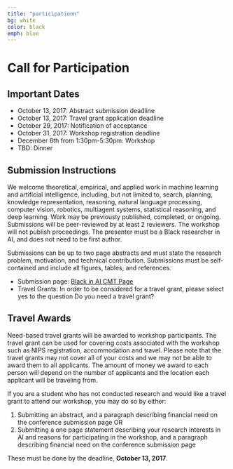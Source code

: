 ```yaml
---
title: "participationn"
bg: white
color: black
emph: blue
---
```


# Call for Participation
## Important Dates
 - October 13, 2017: Abstract submission deadline
 - October 13, 2017: Travel grant application deadline
 - October 29, 2017: Notification of acceptance
 - October 31, 2017: Workshop registration deadline
 - December 8th from 1:30pm-5:30pm: Workshop
 - TBD: Dinner

## Submission Instructions
We welcome theoretical, empirical, and applied work in machine learning and artificial intelligence, including, but not limited to, search, planning, knowledge representation, reasoning, natural language processing, computer vision, robotics, multiagent systems, statistical reasoning, and deep learning. Work may be previously published, completed, or ongoing. Submissions will be peer-reviewed by at least 2 reviewers. The workshop will not publish proceedings. The presenter must be a Black researcher in AI, and does not need to be first author.

Submissions can be up to two page abstracts and must state the research problem, motivation, and technical contribution. Submissions must be self-contained and include all figures, tables, and references.

 - Submission page: [Black in AI CMT Page](https://cmt3.research.microsoft.com/BLACKINAI2017)
 - Travel Grants: In order to be considered for a travel grant, please select yes to the question Do you need a travel grant?

## Travel Awards
Need-based travel grants will be awarded to workshop participants. The travel grant can be used for covering costs associated with the workshop such as NIPS registration, accommodation and travel. Please note that the travel grants may not cover all of your costs and we may not be able to award them to all applicants. The amount of money we award to each person will depend on the number of applicants and the location each applicant will be traveling from.

If you are a student who has not conducted research and would like a travel grant to attend our workshop, you may do so by either:

 1. Submitting an abstract, and a paragraph describing financial need on the conference submission page OR
 2. Submitting a one page statement describing your research interests in AI and reasons for participating in the workshop, and a paragraph describing financial need on the conference submission page

These must be done by the deadline, __October 13, 2017__.
